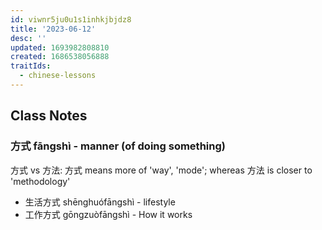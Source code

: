 ```yaml
---
id: viwnr5ju0u1s1inhkjbjdz8
title: '2023-06-12'
desc: ''
updated: 1693982808810
created: 1686538056888
traitIds:
  - chinese-lessons
---
```


## Class Notes

### 方式 fāngshì - manner (of doing something)

方式 vs 方法: 方式 means more of 'way', 'mode'; whereas 方法 is closer to 'methodology'

- 生活方式 shēnghuófāngshì - lifestyle
- 工作方式 gōngzuòfāngshì - How it works